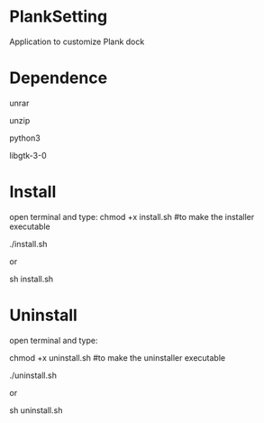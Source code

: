 PlankSetting
============

Application to customize Plank dock

Dependence
==========

unrar

unzip

python3

libgtk-3-0


Install
=======

open terminal and type:
chmod +x install.sh    #to make the installer executable

./install.sh

or

sh install.sh

Uninstall
=========

open terminal and type:

chmod +x uninstall.sh    #to make the uninstaller executable

./uninstall.sh

or

sh uninstall.sh


